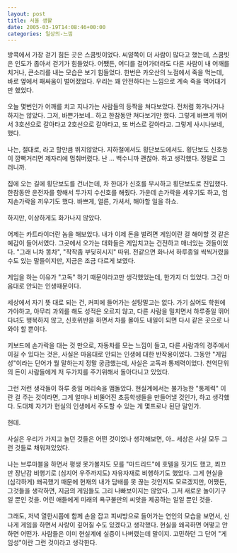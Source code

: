 ```yaml
---
layout: post
title: 서울 생활
date: 2005-03-19T14:08:46+00:00
categories: 일상의-느낌
---
```

방콕에서 가장 걷기 힘든 곳은 스쿰빗이었다. 씨얌쪽이 더 사람이 많다고 했는데, 스쿰빗은 인도가 좁아서 걷기가 힘들었다. 어쨌든, 어디를 걸어가더라도 다른 사람이 내 어깨를 치거나, 큰소리를 내는 모습은 보기 힘들었다. 한번은 카오산의 노점에서 죽을 먹는데, 바로 옆에서 패싸움이 벌어졌었다. 우리는 꽤 안전하다는 느낌으로 계속 죽을 먹어대기만 했었다.<br /><br />오늘 몇번인가 어깨를 치고 지나가는 사람들의 등짝을 쳐다보았다. 전처럼 화가나거나 하지는 않았다. 그저, 바쁜가보네.. 하고 한참동안 쳐다보기만 했다. 그렇게 바쁘게 뛰어서 3호선으로 갈아타고 2호선으로 갈아타고, 또 버스로 갈아타고. 그렇게 사시나보네, 했다.<br /><br />나는, 절대로, 라고 할만큼 뛰지않았다. 지하철에서도 횡단보도에서도. 횡단보도 신호등이 깜빡거리면 제자리에 멈춰버렸다. 난 ... 백수니까 괜찮아. 하고 생각했다. 정말로 그러니까.<br /><br />집에 오는 길에 횡단보도를 건너는데, 차 한대가 신호를 무시하고 횡단보도로 진입했다. 한참동안 운전자를 향해서 두가지 수신호를 해줬다. 가운데 손가락을 세우기도 하고, 엄지손가락을 끼우기도 했다. 바쁘게, 얼른, 가셔서, 해야할 일을 하쇼. <br /><br />하지만, 이상하게도 화가나지 않았다.<br /><br />어제는 카트라이더란 놈을 해보았다. 내가 이제 돈을 벌려면 게임이란 걸 해야할 것 같은 예감이 들어서였다. 그곳에서 오가는 대화들은 게임치고는 건전하고 매너있는 것들이었다. "그래 니차 똥차", "작작좀 부딪히시지" 따위. 전같으면 화나서 하루종일 씩씩거렸을 수도 있는 말들이지만, 지금은 조금 다르게 보였다.<br /><br />게임을 하는 이유가 "고독" 하기 때문이라고만 생각했었는데, 한가지 더 있었다. 그건 마음대로 안되는 인생때문이다. <br /><br />세상에서 자기 뜻 대로 되는 건, 커피에 들어가는 설탕말고는 없다. 가기 싫어도 학원에 가야하고, 아무리 과외를 해도 성적은 오르지 않고, 다른 사람을 밀치면서 하루종일 뛰어다녀도 행복하지 않고, 신호위반을 하면서 차를 몰아도 내일이 되면 다시 같은 곳으로 나와야 할 뿐이다.<br /><br />키보드에 손가락을 대는 것 만으로, 자동차를 모는 느낌이 들고, 다른 사람과의 경주에서 이길 수 있다는 것은, 사실은 마음대로 안되는 인생에 대한 반작용이었다. 그동안 "게임성"이라는 단어가 뭘 말하는지 정말 궁금했는데, 사실은 고독과 통제력이었다. 천억단위의 돈이 사람들에게 저 두가지를 주기위해서 돌아다니고 있었다. <br /><br />그런 저런 생각들이 하루 종일 머리속을 맴돌았다. 현실계에서는 불가능한 "통제력" 이란 걸 주는 것이라면, 그게 얼마나 비뚤어진 초등학생들을 만들어낼 것인가, 하고 생각했다. 도대체 자기가 현실의 인생에서 주도할 수 있는 게 몇프로나 된단 말인가.<br /><br />헌데.<br /><br />사실은 우리가 가지고 놀던 것들은 어떤 것이었나 생각해보면, 아.. 세상은 사실 모두 그런 것들로 채워져있었다.<br /><br />나는 브루마블을 하면서 평생 못가볼지도 모를 "마드리드"에 호텔을 짓기도 했고, 쬐끄만 장난감 비행기로 (심지어 우주까지도) 자유자재로 비행하기도 했었다. 그게 현실을 (심각하게) 왜곡했기 때문에 현재의 내가 담배를 못 끊는 것인지도 모르겠지만, 어쨌든, 그것들을 생각하면, 지금의 게임들도 그리 나빠보이지는 않았다. 그저 새로운 놀이기구일 뿐인 것을. 어린 애들에게 미래의 욕구불만의 씨앗을 제공하는 일일 뿐인 것을.<br /><br />그래도, 저녁 열한시쯤에 함께 손을 잡고 피씨방으로 들어가는 연인의 모습을 보면서, 신나게 게임을 하면서 사랑이 깊어질 수도 있겠다고 생각했다. 현실을 왜곡하면 어떻고 안하면 어떤가. 사람들은 이미 현실계에 실증이 나버렸는데 말이지. 고민하던 그 단어 "게임성"이란 그런 것이라고 생각한다.
